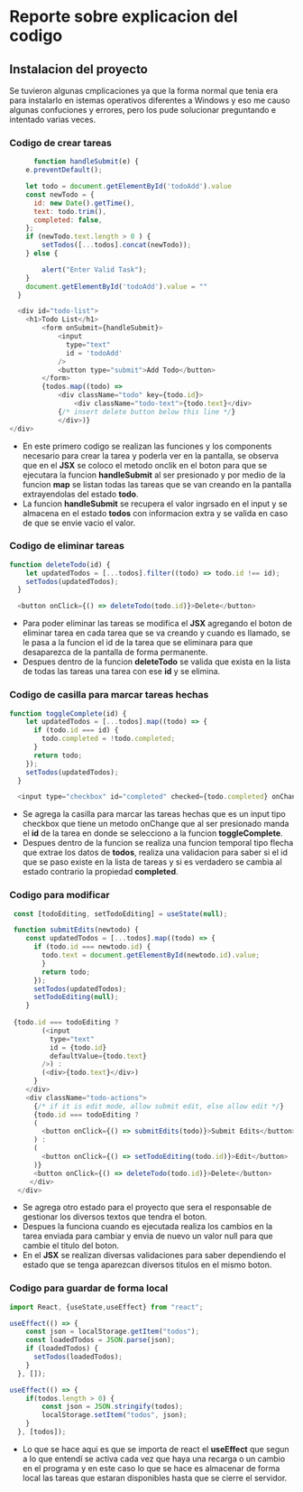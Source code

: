 # Reporte sobre explicacion del codigo

## Instalacion del proyecto

Se tuvieron algunas cmplicaciones ya que la forma normal que tenia era para instalarlo en istemas operativos diferentes a Windows y eso me causo algunas confuciones y errores, pero los pude solucionar preguntando e intentado varias veces.

### Codigo de crear tareas

```javascript
      function handleSubmit(e) {
    e.preventDefault();

    let todo = document.getElementById('todoAdd').value
    const newTodo = {
      id: new Date().getTime(),
      text: todo.trim(),
      completed: false,
    };
    if (newTodo.text.length > 0 ) {
        setTodos([...todos].concat(newTodo));
    } else {

        alert("Enter Valid Task");
    }
    document.getElementById('todoAdd').value = ""
  }

  <div id="todo-list">
    <h1>Todo List</h1>
        <form onSubmit={handleSubmit}>
            <input
              type="text"
              id = 'todoAdd'
            />
            <button type="submit">Add Todo</button>
        </form>
        {todos.map((todo) =>
            <div className="todo" key={todo.id}>
                <div className="todo-text">{todo.text}</div>
            {/* insert delete button below this line */}
            </div>)}
</div>
```

- En este primero codigo se realizan las funciones y los components necesario para crear la tarea y poderla ver en la pantalla, se observa que en el **JSX** se coloco el metodo onclik en el boton para que se ejecutara la funcion **handleSubmit** al ser presionado y por medio de la funcion **map** se listan todas las tareas que se van creando en la pantalla extrayendolas del estado **todo**.
- La funcion **handleSubmit** se recupera el valor ingrsado en el input y se almacena en el estado **todos** con informacion extra y se valida en caso de que se envie vacio el valor.

### Codigo de eliminar tareas

```javascript
function deleteTodo(id) {
    let updatedTodos = [...todos].filter((todo) => todo.id !== id);
    setTodos(updatedTodos);
  }

  <button onClick={() => deleteTodo(todo.id)}>Delete</button>
```

- Para poder eliminar las tareas se modifica el **JSX** agregando el boton de eliminar tarea en cada tarea que se va creando y cuando es llamado, se le pasa a la funcion el id de la tarea que se eliminara para que desaparezca de la pantalla de forma permanente.
- Despues dentro de la funcion **deleteTodo** se valida que exista en la lista de todas las tareas una tarea con ese **id** y se elimina.

### Codigo de casilla para marcar tareas hechas

```javascript
function toggleComplete(id) {
    let updatedTodos = [...todos].map((todo) => {
      if (todo.id === id) {
        todo.completed = !todo.completed;
      }
      return todo;
    });
    setTodos(updatedTodos);
  }

  <input type="checkbox" id="completed" checked={todo.completed} onChange={() => toggleComplete(todo.id)}/>
```

- Se agrega la casilla para marcar las tareas hechas que es un input tipo checkbox que tiene un metodo onChange que al ser presionado manda el **id** de la tarea en donde se selecciono a la funcion **toggleComplete**.
- Despues dentro de la funcion se realiza una funcion temporal tipo flecha que extrae los datos de **todos**, realiza una validacion para saber si el id que se paso existe en la lista de tareas y si es verdadero se cambia al estado contrario la propiedad **completed**.

### Codigo para modificar

```javascript
 const [todoEditing, setTodoEditing] = useState(null);

 function submitEdits(newtodo) {
    const updatedTodos = [...todos].map((todo) => {
      if (todo.id === newtodo.id) {
        todo.text = document.getElementById(newtodo.id).value;
        }
        return todo;
      });
      setTodos(updatedTodos);
      setTodoEditing(null);
    }
 
 {todo.id === todoEditing ?
        (<input
          type="text"
          id = {todo.id}
          defaultValue={todo.text}
        />) :
        (<div>{todo.text}</div>)
      }
    </div>
    <div className="todo-actions">
      {/* if it is edit mode, allow submit edit, else allow edit */}
      {todo.id === todoEditing ?
      (
        <button onClick={() => submitEdits(todo)}>Submit Edits</button>
      ) :
      (
        <button onClick={() => setTodoEditing(todo.id)}>Edit</button>
      )}
      <button onClick={() => deleteTodo(todo.id)}>Delete</button>
     </div>
  </div>
  ```
  
- Se agrega otro estado para el proyecto que sera el responsable de gestionar los diversos textos que tendra el boton.
- Despues la funciona cuando es ejecutada realiza los cambios en la tarea enviada para cambiar y envia de nuevo un valor null para que cambie el titulo del boton.
- En el **JSX** se realizan diversas validaciones para saber dependiendo el estado que se tenga aparezcan diversos titulos en el mismo boton.

### Codigo para guardar de forma local

```javascript
import React, {useState,useEffect} from "react";

useEffect(() => {
    const json = localStorage.getItem("todos");
    const loadedTodos = JSON.parse(json);
    if (loadedTodos) {
      setTodos(loadedTodos);
    }
  }, []);

useEffect(() => {
    if(todos.length > 0) {
        const json = JSON.stringify(todos);
        localStorage.setItem("todos", json);
    }
  }, [todos]);
```

- Lo que se hace aqui es que se importa de react el **useEffect** que segun a lo que entendí se activa cada vez que haya una recarga o un cambio en el programa y en este caso lo que se hace es almacenar de forma local las tareas que estaran disponibles hasta que se cierre el servidor.
